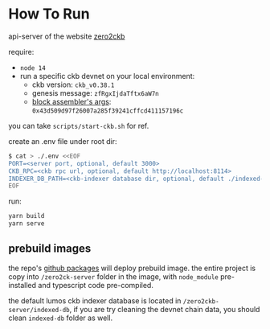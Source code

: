 # How To Run

api-server of the website [zero2ckb](https://zero2ckb.ckbapp.dev/)

require:

- `node 14`
- run a specific ckb devnet on your local environment:
  - ckb version: `ckb_v0.38.1`
  - genesis message: `zfRgxIjdaTftx6aW7n`
  - [block assembler's args](https://github.com/RetricSu/zero2ckb-server/blob/develop/scripts/start-ckb.sh#L20-L35): `0x43d509d97f26007a285f39241cffcd411157196c`

you can take `scripts/start-ckb.sh` for ref.

create an .env file under root dir:

```sh
$ cat > ./.env <<EOF
PORT=<server port, optional, default 3000>
CKB_RPC=<ckb rpc url, optional, default http://localhost:8114>
INDEXER_DB_PATH=<ckb-indexer database dir, optional, default ./indexed-db>
EOF
```

run:

```sh
yarn build
yarn serve
```

## prebuild images

the repo's [github packages](https://github.com/RetricSu/zero2ckb-server/pkgs/container/zero2ckb-server-prebuilds) will deploy prebuild image. the entire project is copy into `/zero2ck-server` folder in the image, with `node_module` pre-installed and typescript code pre-compiled.

the default lumos ckb indexer database is located in `/zero2ckb-server/indexed-db`, if you are try cleaning the devnet chain data, you should clean `indexed-db` folder as well.
